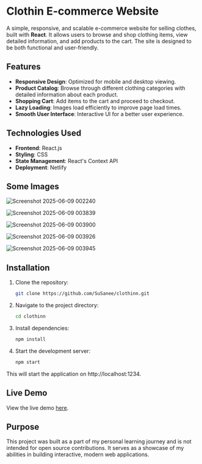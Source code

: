 # Clothin E-commerce Website

A simple, responsive, and scalable e-commerce website for selling clothes, built with **React**. It allows users to browse and shop clothing items, view detailed information, and add products to the cart. The site is designed to be both functional and user-friendly.

## Features

- **Responsive Design**: Optimized for mobile and desktop viewing.
- **Product Catalog**: Browse through different clothing categories with detailed information about each product.
- **Shopping Cart**: Add items to the cart and proceed to checkout.
- **Lazy Loading**: Images load efficiently to improve page load times.
- **Smooth User Interface**: Interactive UI for a better user experience.

## Technologies Used

- **Frontend**: React.js
- **Styling**: CSS
- **State Management**: React's Context API
- **Deployment**: Netlify

## Some Images
![Screenshot 2025-06-09 002240](https://github.com/user-attachments/assets/3ac93916-e2c9-4500-b005-ddc1a79d8ca5)

![Screenshot 2025-06-09 003839](https://github.com/user-attachments/assets/3b58b760-b144-4e4e-98a5-825d05d4e397)

![Screenshot 2025-06-09 003900](https://github.com/user-attachments/assets/16c200d3-adb6-4e37-9d41-d2da6a85ed23)

![Screenshot 2025-06-09 003926](https://github.com/user-attachments/assets/94bd5de7-fab6-4988-b67d-b40119f5b064)

![Screenshot 2025-06-09 003945](https://github.com/user-attachments/assets/eda87be9-a920-4f71-b89a-a97ad8cfe4d8)

## Installation

1. Clone the repository:

   ```bash
   git clone https://github.com/SuSanee/clothinn.git
   ```

2. Navigate to the project directory: 

    ```bash
    cd clothinn
    ```

3. Install dependencies:

    ```bash
    npm install
    ```

4. Start the development server:

    ```bash
    npm start
    ```

This will start the application on http://localhost:1234.

## Live Demo

View the live demo [here](https://imaginative-pasca-2468c8.netlify.app/).

## Purpose

This project was built as a part of my personal learning journey and is not intended for open source contributions. It serves as a showcase of my abilities in building interactive, modern web applications.

